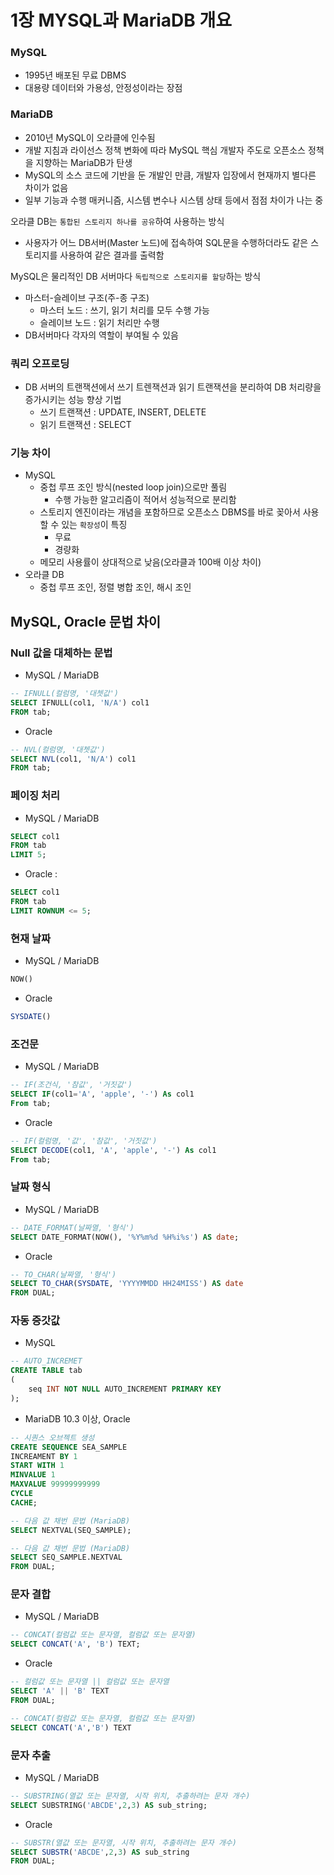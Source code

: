 # 1장 MYSQL과 MariaDB 개요

### MySQL

- 1995년 배포된 무료 DBMS
- 대용량 데이터와 가용성, 안정성이라는 장점

### MariaDB

- 2010년 MySQL이 오라클에 인수됨
- 개발 지침과 라이선스 정책 변화에 따라 MySQL 핵심 개발자 주도로 오픈소스 정책을 지향하는 MariaDB가 탄생
- MySQL의 소스 코드에 기반을 둔 개발인 만큼, 개발자 입장에서 현재까지 별다른 차이가 없음
- 일부 기능과 수행 매커니즘, 시스템 변수나 시스템 상태 등에서 점점 차이가 나는 중

오라클 DB는 `통합된 스토리지 하나를 공유`하여 사용하는 방식

- 사용자가 어느 DB서버(Master 노드)에 접속하여 SQL문을 수행하더라도 같은 스토리지를 사용하여 같은 결과를 출력함

MySQL은 물리적인 DB 서버마다 `독립적으로 스토리지를 할당`하는 방식

- 마스터-슬레이브 구조(주-종 구조)
  - 마스터 노드 : 쓰기, 읽기 처리를 모두 수행 가능
  - 슬레이브 노드 : 읽기 처리만 수행
- DB서버마다 각자의 역할이 부여될 수 있음

### 쿼리 오프로딩

- DB 서버의 트랜잭션에서 쓰기 트렌잭션과 읽기 트랜잭션을 분리하여 DB 처리량을 증가시키는 성능 향상 기법
  - 쓰기 트랜잭션 : UPDATE, INSERT, DELETE
  - 읽기 트랜잭션 : SELECT

### 기능 차이

- MySQL
  - 중첩 루프 조인 방식(nested loop join)으로만 풀림
    - 수행 가능한 알고리즘이 적어서 성능적으로 분리함
  - 스토리지 엔진이라는 개념을 포함하므로 오픈소스 DBMS를 바로 꽂아서 사용할 수 있는 `확장성`이 특징
    - 무료
    - 경량화
  - 메모리 사용률이 상대적으로 낮음(오라클과 100배 이상 차이)
- 오라클 DB
  - 중첩 루프 조인, 정렬 병합 조인, 해시 조인

## MySQL, Oracle 문법 차이

### Null 값을 대체하는 문법

- MySQL / MariaDB

```sql
-- IFNULL(컬럼명, '대쳇값')
SELECT IFNULL(col1, 'N/A') col1
FROM tab;
```

- Oracle

```sql
-- NVL(컬럼명, '대쳇값')
SELECT NVL(col1, 'N/A') col1
FROM tab;
```

### 페이징 처리

- MySQL / MariaDB

```sql
SELECT col1
FROM tab
LIMIT 5;
```

- Oracle :

```sql
SELECT col1
FROM tab
LIMIT ROWNUM <= 5;
```

### 현재 날짜

- MySQL / MariaDB

```sql
NOW()
```

- Oracle

```sql
SYSDATE()
```

### 조건문

- MySQL / MariaDB

```sql
-- IF(조건식, '참값', '거짓값')
SELECT IF(col1='A', 'apple', '-') As col1
From tab;
```

- Oracle

```sql
-- IF(컬럼명, '값', '참값', '거짓값')
SELECT DECODE(col1, 'A', 'apple', '-') As col1
From tab;
```

### 날짜 형식

- MySQL / MariaDB

```sql
-- DATE_FORMAT(날짜열, '형식')
SELECT DATE_FORMAT(NOW(), '%Y%m%d %H%i%s') AS date;
```

- Oracle

```sql
-- TO_CHAR(날짜열, '형식')
SELECT TO_CHAR(SYSDATE, 'YYYYMMDD HH24MISS') AS date
FROM DUAL;
```

### 자동 증갓값

- MySQL

```sql
-- AUTO_INCREMET
CREATE TABLE tab
(
	seq INT NOT NULL AUTO_INCREMENT PRIMARY KEY
);
```

- MariaDB 10.3 이상, Oracle

```sql
-- 시퀀스 오브젝트 생성
CREATE SEQUENCE SEA_SAMPLE
INCREAMENT BY 1
START WITH 1
MINVALUE 1
MAXVALUE 99999999999
CYCLE
CACHE;

-- 다음 값 채번 문법 (MariaDB)
SELECT NEXTVAL(SEQ_SAMPLE);

-- 다음 값 채번 문법 (MariaDB)
SELECT SEQ_SAMPLE.NEXTVAL
FROM DUAL;
```

### 문자 결합

- MySQL / MariaDB

```sql
-- CONCAT(컬럼값 또는 문자열, 컬럼값 또는 문자열)
SELECT CONCAT('A', 'B') TEXT;
```

- Oracle

```sql
-- 컬럼값 또는 문자열 || 컬럼값 또는 문자열
SELECT 'A' || 'B' TEXT
FROM DUAL;

-- CONCAT(컬럼값 또는 문자열, 컬럼값 또는 문자열)
SELECT CONCAT('A','B') TEXT
```

### 문자 추출

- MySQL / MariaDB

```sql
-- SUBSTRING(열값 또는 문자열, 시작 위치, 추출하려는 문자 개수)
SELECT SUBSTRING('ABCDE',2,3) AS sub_string;
```

- Oracle

```sql
-- SUBSTR(열값 또는 문자열, 시작 위치, 추출하려는 문자 개수)
SELECT SUBSTR('ABCDE',2,3) AS sub_string
FROM DUAL;
```
